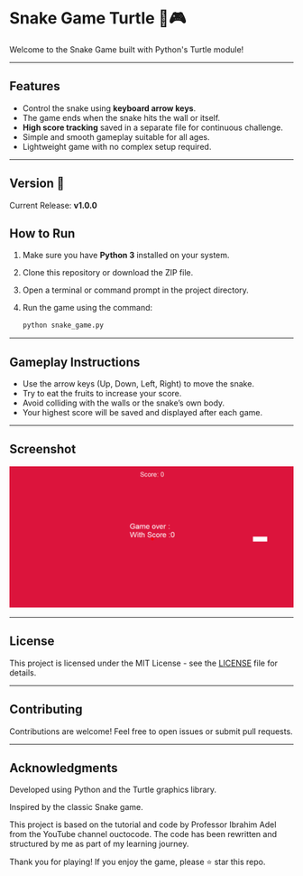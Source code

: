 # Snake Game Turtle 🐍🎮

Welcome to the Snake Game built with Python's Turtle module!

---

## Features

- Control the snake using **keyboard arrow keys**.
- The game ends when the snake hits the wall or itself.
- **High score tracking** saved in a separate file for continuous challenge.
- Simple and smooth gameplay suitable for all ages.
- Lightweight game with no complex setup required.

---

## Version 📌
Current Release: **v1.0.0**


## How to Run

1. Make sure you have **Python 3** installed on your system.
2. Clone this repository or download the ZIP file.
3. Open a terminal or command prompt in the project directory.
4. Run the game using the command:

   ```bash
   python snake_game.py
   ```

---

## Gameplay Instructions

- Use the arrow keys (Up, Down, Left, Right) to move the snake.
- Try to eat the fruits to increase your score.
- Avoid colliding with the walls or the snake’s own body.
- Your highest score will be saved and displayed after each game.

---

## Screenshot

![Game Screenshot](https://github.com/loubnatech/Snake-Game-Turtle/blob/master/screenshot.png?raw=true)

---

## License

This project is licensed under the MIT License - see the [LICENSE](LICENSE) file for details.

---

## Contributing

Contributions are welcome! Feel free to open issues or submit pull requests.

---

## Acknowledgments
Developed using Python and the Turtle graphics library.

Inspired by the classic Snake game.

This project is based on the tutorial and code by Professor Ibrahim Adel from the YouTube channel ouctocode.
The code has been rewritten and structured by me as part of my learning journey.

Thank you for playing! If you enjoy the game, please ⭐ star this repo.
